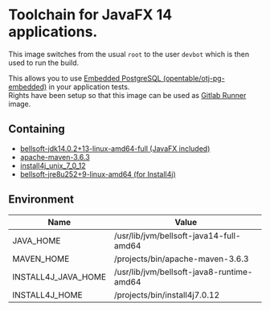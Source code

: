 # Toolchain for JavaFX 14 applications.

This image switches from the usual ``root`` to the user ``devbot`` which is then used to run the build.

This allows you to use [Embedded PostgreSQL (opentable/otj-pg-embedded)](https://github.com/opentable/otj-pg-embedded) in your application tests.\
Rights have been setup so that this image can be used as [Gitlab Runner](https://docs.gitlab.com/runner/) image.

## Containing
* [bellsoft-jdk14.0.2+13-linux-amd64-full (JavaFX included)](https://bell-sw.com/java)
* [apache-maven-3.6.3](https://maven.apache.org/index.html)
* [install4j_unix_7_0_12](https://www.ej-technologies.com/products/install4j/overview.html)
* [bellsoft-jre8u252+9-linux-amd64 (for Install4j)](https://bell-sw.com/java)

## Environment
|**Name**|**Value**|
|----|-----|
|JAVA_HOME|/usr/lib/jvm/bellsoft-java14-full-amd64|
|MAVEN_HOME|/projects/bin/apache-maven-3.6.3|
|INSTALL4J_JAVA_HOME|/usr/lib/jvm/bellsoft-java8-runtime-amd64|
|INSTALL4J_HOME|/projects/bin/install4j7.0.12|
